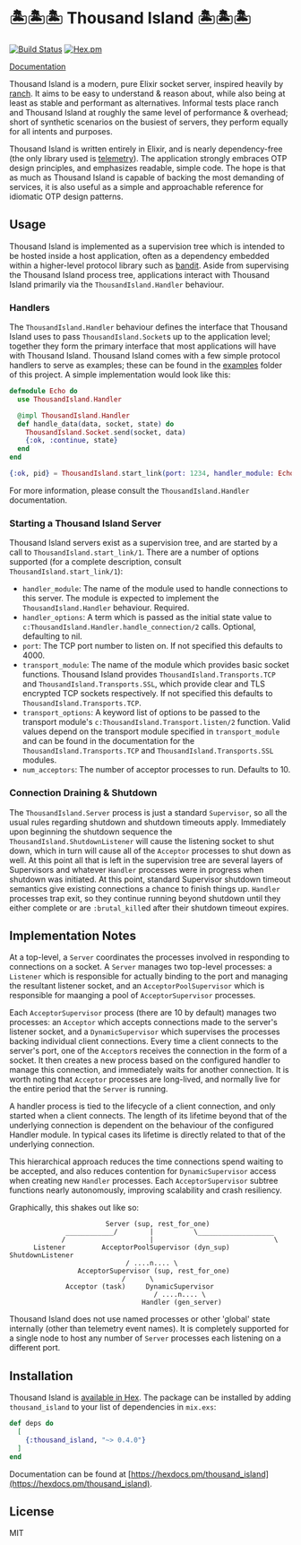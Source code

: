 # 🏝🏝🏝 Thousand Island 🏝🏝🏝

[![Build Status](https://github.com/mtrudel/thousand_island/workflows/Elixir%20CI/badge.svg)](https://github.com/mtrudel/thousand_island/actions)
[![Hex.pm](https://img.shields.io/hexpm/v/thousand_island.svg?style=flat-square)](https://hex.pm/packages/thousand_island)

[Documentation](https://hexdocs.pm/thousand_island)

Thousand Island is a modern, pure Elixir socket server, inspired heavily by
[ranch](https://github.com/ninenines/ranch). It aims to be easy to understand
& reason about, while also being at least as stable and performant as alternatives.
Informal tests place ranch and Thousand Island at roughly the same level of
performance & overhead; short of synthetic scenarios on the busiest of servers,
they perform equally for all intents and purposes.

Thousand Island is written entirely in Elixir, and is nearly dependency-free (the
only library used is [telemetry](https://github.com/beam-telemetry/telemetry)).
The application strongly embraces OTP design principles, and emphasizes readable,
simple code. The hope is that as much as Thousand Island is capable of backing
the most demanding of services, it is also useful as a simple and approachable
reference for idiomatic OTP design patterns.

## Usage

Thousand Island is implemented as a supervision tree which is intended to be hosted
inside a host application, often as a dependency embedded within a higher-level
protocol library such as [bandit](https://github.com/mtrudel/bandit). Aside from
supervising the Thousand Island process tree, applications interact with Thousand
Island primarily via the `ThousandIsland.Handler` behaviour.

### Handlers

The `ThousandIsland.Handler` behaviour defines the interface that Thousand Island
uses to pass `ThousandIsland.Socket`s up to the application level; together they
form the primary interface that most applications will have with Thousand Island.
Thousand Island comes with a few simple protocol handlers to serve as examples;
these can be found in the [examples](https://github.com/mtrudel/thousand_island/tree/master/examples)
folder of this project. A simple implementation would look like this:

```elixir
defmodule Echo do
  use ThousandIsland.Handler

  @impl ThousandIsland.Handler
  def handle_data(data, socket, state) do
    ThousandIsland.Socket.send(socket, data)
    {:ok, :continue, state}
  end
end

{:ok, pid} = ThousandIsland.start_link(port: 1234, handler_module: Echo)
```

For more information, please consult the `ThousandIsland.Handler` documentation.

### Starting a Thousand Island Server

Thousand Island servers exist as a supervision tree, and are started by a call
to `ThousandIsland.start_link/1`. There are a number of options supported (for a
complete description, consult `ThousandIsland.start_link/1`):

* `handler_module`: The name of the module used to handle connections to this server.
The module is expected to implement the `ThousandIsland.Handler` behaviour. Required.
* `handler_options`: A term which is passed as the initial state value to 
`c:ThousandIsland.Handler.handle_connection/2` calls. Optional, defaulting to nil.
* `port`: The TCP port number to listen on. If not specified this defaults to 4000.
* `transport_module`: The name of the module which provides basic socket functions.
Thousand Island provides `ThousandIsland.Transports.TCP` and `ThousandIsland.Transports.SSL`,
which provide clear and TLS encrypted TCP sockets respectively. If not specified this
defaults to `ThousandIsland.Transports.TCP`.
* `transport_options`: A keyword list of options to be passed to the transport module's
`c:ThousandIsland.Transport.listen/2` function. Valid values depend on the transport
module specified in `transport_module` and can be found in the documentation for the
`ThousandIsland.Transports.TCP` and `ThousandIsland.Transports.SSL` modules.
* `num_acceptors`: The number of acceptor processes to run. Defaults to 10.

### Connection Draining & Shutdown

The `ThousandIsland.Server` process is just a standard `Supervisor`, so all the
usual rules regarding shutdown and shutdown timeouts apply. Immediately upon
beginning the shutdown sequence the `ThousandIsland.ShutdownListener` will cause
the listening socket to shut down, which in turn will cause all of the `Acceptor`
processes to shut down as well. At this point all that is left in the supervision
tree are several layers of Supervisors and whatever `Handler` processes were
in progress when shutdown was initiated. At this point, standard Supervisor shutdown
timeout semantics give existing connections a chance to finish things up. `Handler`
processes trap exit, so they continue running beyond shutdown until they either
complete or are `:brutal_kill`ed after their shutdown timeout expires.

## Implementation Notes

At a top-level, a `Server` coordinates the processes involved in responding to
connections on a socket. A `Server` manages two top-level processes: a `Listener`
which is responsible for actually binding to the port and managing the resultant
listener socket, and an `AcceptorPoolSupervisor` which is responsible for maanging
a pool of `AcceptorSupervisor` processes.

Each `AcceptorSupervisor` process (there are 10 by default) manages two processes:
an `Acceptor` which accepts connections made to the server's listener socket,
and a `DynamicSupervisor` which supervises the processes backing individual
client connections. Every time a client connects to the server's port, one of
the `Acceptor`s receives the connection in the form of a socket. It then creates
a new process based on the configured handler to manage this connection, and
immediately waits for another connection. It is worth noting that `Acceptor`
processes are long-lived, and normally live for the entire period that the
`Server` is running.

A handler process is tied to the lifecycle of a client connection, and
only started when a client connects. The length of its lifetime beyond that of the
underlying connection is dependent on the behaviour of the configured Handler module.
In typical cases its lifetime is directly related to that of the underlying connection.

This hierarchical approach reduces the time connections spend waiting to be accepted,
and also reduces contention for `DynamicSupervisor` access when creating new
`Handler` processes. Each `AcceptorSupervisor` subtree functions nearly
autonomously, improving scalability and crash resiliency.

Graphically, this shakes out like so:

```
                        Server (sup, rest_for_one)
              ____________/        |          \___________________
             /                     |                              \
      Listener         AcceptorPoolSupervisor (dyn_sup)      ShutdownListener
                             / ....n.... \
                 AcceptorSupervisor (sup, rest_for_one)
                            /      \
              Acceptor (task)     DynamicSupervisor
                                    / ....n.... \
                                 Handler (gen_server)
```

Thousand Island does not use named processes or other 'global' state internally
(other than telemetry event names). It is completely supported for a single node
to host any number of `Server` processes each listening on a different port.

## Installation

Thousand Island is [available in Hex](https://hex.pm/packages/thousand_island). The package
can be installed by adding `thousand_island` to your list of dependencies in `mix.exs`:

```elixir
def deps do
  [
    {:thousand_island, "~> 0.4.0"}
  ]
end
```

Documentation can be found at [https://hexdocs.pm/thousand_island](https://hexdocs.pm/thousand_island).

## License

MIT

